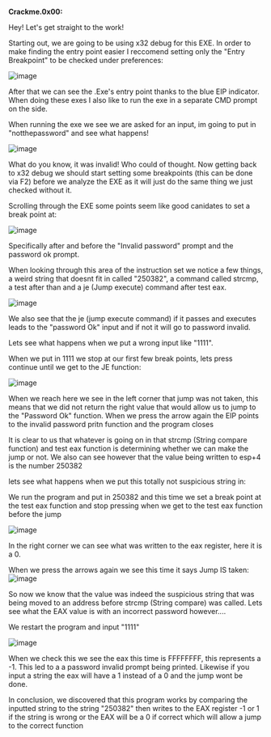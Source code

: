
**Crackme.0x00:**

Hey! Let's get straight to the work!

Starting out, we are going to be using x32 debug for this EXE. In order to make finding the entry point easier I reccomend setting only the "Entry Breakpoint" to be checked under preferences:

![image](https://github.com/suhuf/RE_Writeups/assets/105312929/9e3a281a-7add-4ec6-a9a5-8dcc0fa35846)

After that we can see the .Exe's entry point thanks to the blue EIP indicator. When doing these exes I also like to run the exe in a separate CMD prompt on the side. 

When running the exe we see we are asked for an input, im going to put in "notthepassword" and see what happens!

![image](https://github.com/suhuf/RE_Writeups/assets/105312929/03b06cdf-12c4-41f4-94fe-e2120d6832ff)

What do you know, it was invalid! Who could of thought. Now getting back to x32 debug we should start setting some breakpoints (this can be done via F2) before we analyze the EXE as it will just do the same thing we just checked without it.

Scrolling through the EXE some points seem like good canidates to set a break point at:

![image](https://github.com/suhuf/RE_Writeups/assets/105312929/062d0a42-c028-4b2f-ac70-e7109767df0f)

Specifically after and before the "Invalid password" prompt and the password ok prompt.

When looking through this area of the instruction set we notice a few things, a weird string that doesnt fit in called "250382", a command called strcmp, a test after than and a je (Jump execute) command after test eax.

![image](https://github.com/suhuf/RE_Writeups/assets/105312929/b50a2e1d-5c64-48f1-96b3-c33e5bebe1f0)

We also see that the je (jump execute command) if it passes and executes leads to the "password Ok" input and if not it will go to password invalid.

Lets see what happens when we put a wrong input like "1111".

When we put in 1111 we stop at our first few break points, lets press continue until we get to the JE function:

![image](https://github.com/suhuf/RE_Writeups/assets/105312929/00961f85-cc52-4ba9-a58a-adff197984b7)

When we reach here we see in the left corner that jump was not taken, this means that we did not return the right value that would allow us to jump to the "Password Ok" function. When we press the arrow again the EIP points to the invalid password pritn function and the program closes

It is clear to us that whatever is going on in that strcmp (String compare function) and test eax function is determining whether we can make the jump or not. We also can see however that the value being written to esp+4 is the number 250382

lets see what happens when we put this totally not suspicious string in:

We run the program and put in 250382 and this time we set a break point at the test eax function and stop pressing when we get to the test eax function before the jump

![image](https://github.com/suhuf/RE_Writeups/assets/105312929/dcb2b0c7-f9f5-4f13-86d6-b0cf409b114b)

In the right corner we can see what was written to the eax  register, here it is a 0. 

When we press the arrows again we see this time it says Jump IS taken: ![image](https://github.com/suhuf/RE_Writeups/assets/105312929/6bfe1fa4-4959-41d0-8074-c14273476525)

So now we know that the value was indeed the suspicious string that was being moved to an address before strcmp (String compare) was called. Lets see what the EAX value is with an incorrect password however....

We restart the program and input "1111"

![image](https://github.com/suhuf/RE_Writeups/assets/105312929/d44b15eb-f419-43fd-b9bc-2c61491c0a71)

When we check this we see the eax this time is FFFFFFFF, this represents a -1. This led to a a password invalid prompt being printed. Likewise if you input a string the eax will have a 1 instead of a 0 and the jump wont be done.


In conclusion, we discovered that this program works by comparing the inputted string to the string "250382" then writes to the EAX register -1 or 1 if the string is wrong or the EAX will be a 0 if correct which will allow a jump to the correct function












